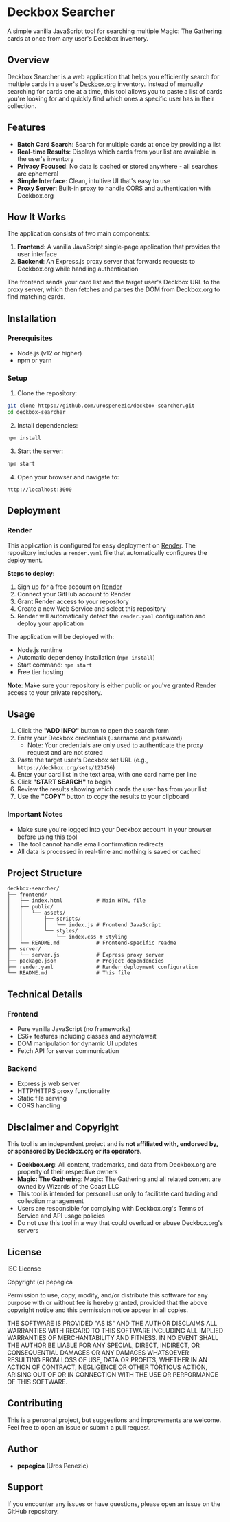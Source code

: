 # Deckbox Searcher

A simple vanilla JavaScript tool for searching multiple Magic: The Gathering cards at once from any user's Deckbox inventory.

## Overview

Deckbox Searcher is a web application that helps you efficiently search for multiple cards in a user's [Deckbox.org](https://deckbox.org/) inventory. Instead of manually searching for cards one at a time, this tool allows you to paste a list of cards you're looking for and quickly find which ones a specific user has in their collection.

## Features

- **Batch Card Search**: Search for multiple cards at once by providing a list
- **Real-time Results**: Displays which cards from your list are available in the user's inventory
- **Privacy Focused**: No data is cached or stored anywhere - all searches are ephemeral
- **Simple Interface**: Clean, intuitive UI that's easy to use
- **Proxy Server**: Built-in proxy to handle CORS and authentication with Deckbox.org

## How It Works

The application consists of two main components:

1. **Frontend**: A vanilla JavaScript single-page application that provides the user interface
2. **Backend**: An Express.js proxy server that forwards requests to Deckbox.org while handling authentication

The frontend sends your card list and the target user's Deckbox URL to the proxy server, which then fetches and parses the DOM from Deckbox.org to find matching cards.

## Installation

### Prerequisites

- Node.js (v12 or higher)
- npm or yarn

### Setup

1. Clone the repository:
```bash
git clone https://github.com/urospenezic/deckbox-searcher.git
cd deckbox-searcher
```

2. Install dependencies:
```bash
npm install
```

3. Start the server:
```bash
npm start
```

4. Open your browser and navigate to:
```
http://localhost:3000
```

## Deployment

### Render

This application is configured for easy deployment on [Render](https://render.com/). The repository includes a `render.yaml` file that automatically configures the deployment.

**Steps to deploy:**

1. Sign up for a free account on [Render](https://render.com/)
2. Connect your GitHub account to Render
3. Grant Render access to your repository
4. Create a new Web Service and select this repository
5. Render will automatically detect the `render.yaml` configuration and deploy your application

The application will be deployed with:
- Node.js runtime
- Automatic dependency installation (`npm install`)
- Start command: `npm start`
- Free tier hosting

**Note**: Make sure your repository is either public or you've granted Render access to your private repository.

## Usage

1. Click the **"ADD INFO"** button to open the search form
2. Enter your Deckbox credentials (username and password)
   - Note: Your credentials are only used to authenticate the proxy request and are not stored
3. Paste the target user's Deckbox set URL (e.g., `https://deckbox.org/sets/123456`)
4. Enter your card list in the text area, with one card name per line
5. Click **"START SEARCH"** to begin
6. Review the results showing which cards the user has from your list
7. Use the **"COPY"** button to copy the results to your clipboard

### Important Notes

- Make sure you're logged into your Deckbox account in your browser before using this tool
- The tool cannot handle email confirmation redirects
- All data is processed in real-time and nothing is saved or cached

## Project Structure

```
deckbox-searcher/
├── frontend/
│   ├── index.html           # Main HTML file
│   ├── public/
│   │   └── assets/
│   │       ├── scripts/
│   │       │   └── index.js # Frontend JavaScript
│   │       └── styles/
│   │           └── index.css # Styling
│   └── README.md            # Frontend-specific readme
├── server/
│   └── server.js            # Express proxy server
├── package.json             # Project dependencies
├── render.yaml              # Render deployment configuration
└── README.md                # This file
```

## Technical Details

### Frontend
- Pure vanilla JavaScript (no frameworks)
- ES6+ features including classes and async/await
- DOM manipulation for dynamic UI updates
- Fetch API for server communication

### Backend
- Express.js web server
- HTTP/HTTPS proxy functionality
- Static file serving
- CORS handling

## Disclaimer and Copyright

This tool is an independent project and is **not affiliated with, endorsed by, or sponsored by Deckbox.org or its operators**.

- **Deckbox.org**: All content, trademarks, and data from Deckbox.org are property of their respective owners
- **Magic: The Gathering**: Magic: The Gathering and all related content are owned by Wizards of the Coast LLC
- This tool is intended for personal use only to facilitate card trading and collection management
- Users are responsible for complying with Deckbox.org's Terms of Service and API usage policies
- Do not use this tool in a way that could overload or abuse Deckbox.org's servers

## License

ISC License

Copyright (c) pepegica

Permission to use, copy, modify, and/or distribute this software for any purpose with or without fee is hereby granted, provided that the above copyright notice and this permission notice appear in all copies.

THE SOFTWARE IS PROVIDED "AS IS" AND THE AUTHOR DISCLAIMS ALL WARRANTIES WITH REGARD TO THIS SOFTWARE INCLUDING ALL IMPLIED WARRANTIES OF MERCHANTABILITY AND FITNESS. IN NO EVENT SHALL THE AUTHOR BE LIABLE FOR ANY SPECIAL, DIRECT, INDIRECT, OR CONSEQUENTIAL DAMAGES OR ANY DAMAGES WHATSOEVER RESULTING FROM LOSS OF USE, DATA OR PROFITS, WHETHER IN AN ACTION OF CONTRACT, NEGLIGENCE OR OTHER TORTIOUS ACTION, ARISING OUT OF OR IN CONNECTION WITH THE USE OR PERFORMANCE OF THIS SOFTWARE.

## Contributing

This is a personal project, but suggestions and improvements are welcome. Feel free to open an issue or submit a pull request.

## Author

- **pepegica** (Uros Penezic)

## Support

If you encounter any issues or have questions, please open an issue on the GitHub repository.
